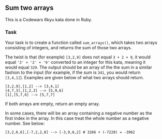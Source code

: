 ## Sum two arrays

This is a Codewars 6kyu kata done in Ruby.

### Task

Your task is to create a function called `sum_arrays()`, which takes two arrays consisting of integers, and returns the sum of those two arrays.

The twist is that (for example) `[3,2,9]` does not equal `3 + 2 + 9`, it would equal `'3' + '2' + '9'` converted to an integer for this kata, meaning it would equal `329`. The output should be an array of the the sum in a similar fashion to the input (for example, if the sum is `341`, you would return `[3,4,1]`). Examples are given below of what two arrays should return.
```
[3,2,9],[1,2] --> [3,4,1]
[4,7,3],[1,2,3] --> [5,9,6]
[1],[5,7,6] --> [5,7,7]
```
If both arrays are empty, return an empty array.

In some cases, there will be an array containing a negative number as the first index in the array. In this case treat the whole number as a negative number. See below:
```
[3,2,6,6],[-7,2,2,8] --> [-3,9,6,2] # 3266 + (-7228) = -3962
```
